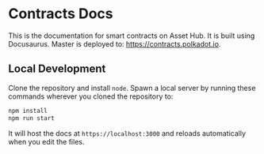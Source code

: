# Contracts Docs

This is the documentation for smart contracts on Asset Hub. It is built using Docusaurus. Master is deployed to: https://contracts.polkadot.io.

## Local Development

Clone the repository and install `node`. Spawn a local server by running these commands
wherever you cloned the repository to:

```bash
npm install
npm run start
```

It will host the docs at `https://localhost:3000` and reloads automatically when you edit the files.
